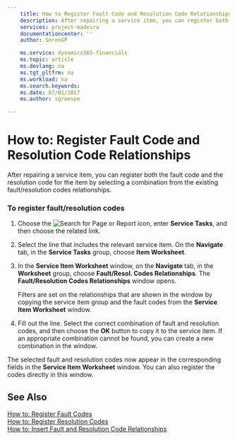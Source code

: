 ```yaml
---
    title: How to Register Fault Code and Resolution Code Relationships | Microsoft Docs
    description: After repairing a service item, you can register both the fault code and the resolution code for the item by selecting a combination from the existing fault/resolution codes relationships.
    services: project-madeira
    documentationcenter: ''
    author: SorenGP

    ms.service: dynamics365-financials
    ms.topic: article
    ms.devlang: na
    ms.tgt_pltfrm: na
    ms.workload: na
    ms.search.keywords:
    ms.date: 07/01/2017
    ms.author: sgroespe

---
```

# How to: Register Fault Code and Resolution Code Relationships
After repairing a service item, you can register both the fault code and the resolution code for the item by selecting a combination from the existing fault/resolution codes relationships.  
  
### To register fault/resolution codes  
  
1.  Choose the ![Search for Page or Report](media/ui-search/search_small.png "Search for Page or Report icon") icon, enter **Service Tasks**, and then choose the related link.  
  
2.  Select the line that includes the relevant service item. On the **Navigate** tab, in the **Service Tasks** group, choose **Item Worksheet**.  
  
3.  In the **Service Item Worksheet** window, on the **Navigate** tab, in the **Worksheet** group, choose **Fault/Resol. Codes Relationships**. The **Fault/Resolution Codes Relationships** window opens.  
  
     Filters are set on the relationships that are shown in the window by copying the service item group and the fault codes from the **Service Item Worksheet** window.  
  
4.  Fill out the line. Select the correct combination of fault and resolution codes, and then choose the **OK** button to copy it to the service item. If an appropriate combination cannot be found, you can create a new combination in the window.  
  
 The selected fault and resolution codes now appear in the corresponding fields in the **Service Item Worksheet** window. You can also register the codes directly in this window.  
  
## See Also  
 [How to: Register Fault Codes](../how-to-register-fault-codes.md)   
 [How to: Register Resolution Codes](../how-to-register-resolution-codes.md)   
 [How to: Insert Fault and Resolution Code Relationships](../how-to-insert-fault-and-resolution-code-relationships.md)